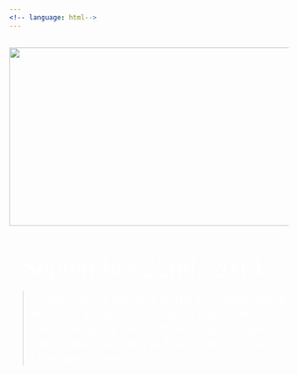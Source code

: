 ```yaml
---
<!-- language: html-->
---
```

<html>
<br>
<center><a href="http://www.twitter.com/allyhinton"><img src="https://xx-nova-xx_github_io-c9-xxnovaxx.c9.io//images/NovaBlogHeaderFile_002.jpg" width="1200" height="321"></a></center>
<body background="http://xx-nova-xx_github_io-c9-xxnovaxx.c9.io/images/black-gradient-background.jpg">
</body>

<br>
<br>
<ul><font size="12" color="white" face="Graphite STD">September 22nd, 2014</font></ul>

<blockquote><font size="5" color="white" face="Graphite STD"> Today was my first day at The Iron Yard coding academy. I wasn't sure what to expect but so far things are going good. I'm very eager to jump into learning as much as I can - about as many languages as possible.</font></blockquote>